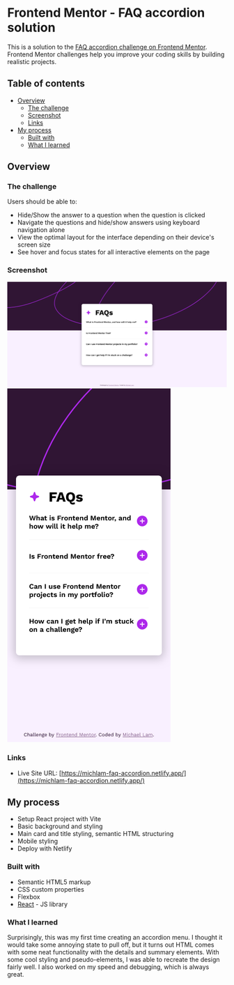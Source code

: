 # Frontend Mentor - FAQ accordion solution

This is a solution to the [FAQ accordion challenge on Frontend Mentor](https://www.frontendmentor.io/challenges/faq-accordion-wyfFdeBwBz). Frontend Mentor challenges help you improve your coding skills by building realistic projects. 

## Table of contents

- [Overview](#overview)
  - [The challenge](#the-challenge)
  - [Screenshot](#screenshot)
  - [Links](#links)
- [My process](#my-process)
  - [Built with](#built-with)
  - [What I learned](#what-i-learned)

## Overview

### The challenge

Users should be able to:

- Hide/Show the answer to a question when the question is clicked
- Navigate the questions and hide/show answers using keyboard navigation alone
- View the optimal layout for the interface depending on their device's screen size
- See hover and focus states for all interactive elements on the page

### Screenshot

![](./screenshot-desktop.png)
![](./screenshot-mobile.png)

### Links

- Live Site URL: [https://michlam-faq-accordion.netlify.app/](https://michlam-faq-accordion.netlify.app/)

## My process
- Setup React project with Vite
- Basic background and styling
- Main card and title styling, semantic HTML structuring
- Mobile styling
- Deploy with Netlify


### Built with

- Semantic HTML5 markup
- CSS custom properties
- Flexbox
- [React](https://reactjs.org/) - JS library


### What I learned

Surprisingly, this was my first time creating an accordion menu. I thought it would take some annoying state to pull off, but it turns out HTML comes with some neat functionality with the details and summary elements. With some cool styling and pseudo-elements, I was able to recreate the design fairly well. I also worked on my speed and debugging, which is always great.